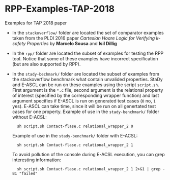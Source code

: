 # RPP-Examples-TAP-2018
Examples for TAP 2018 paper

- In the `stackoverflow/` folder are located the set of comparator examples taken 
  from the PLDI 2016 paper *Cartesian Hoare Logic for Verifying k-safety Properties*
  by **Marcelo Sousa** and **Isil Dillig**
 
- In the `rpp/` folder are located the subset of examples for testing the RPP tool.
  Notice that some of these examples have incorrect specification (but are also supported by RPP).

- In the `stady-bechmark/` folder are located the subset of examples from the stackoverflow benchmark what
  contain unvalided properties. StaDy and E-ASCL can be run on these examples using the script `script.sh`.
  First argument is the `*.c` file, second argument is the relational property of interest (specified by
  the corresponding wrapper function) and last argument specifies if E-ASCL is run on generated test cases
  (`0` no, `1` yes). E-ASCL can take time, since it will be run on all genertated test cases for one property.
  Example of use in the `stady-benchmark/` folder without E-ACSL:
      
        sh script.sh Contact-flase.c relational_wrapper_2 0
   
  Example of use in the `stady-benchmark/` folder with E-ACSL:
         
        sh script.sh Contact-flase.c relational_wrapper_2 1
   	    
  To avoid pollution of the console during E-ACSL execution, you can grep interesting information:
  
        sh script.sh Contact-flase.c relational_wrapper_2 1 2>&1 | grep -B1 "failed"
  
